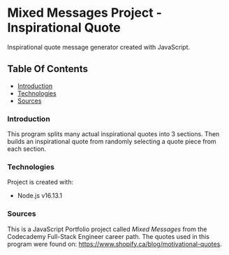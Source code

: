 # Mixed Messages Project - Inspirational Quote

Inspirational quote message generator created with JavaScript.

## Table Of Contents
* [Introduction](#Introduction)
* [Technologies](#Technologies)
* [Sources](#Sources)

### Introduction

This program splits many actual inspirational quotes into 3 sections. Then builds an inspirational quote from randomly selecting a quote piece from each section. 

### Technologies
Project is created with:
* Node.js v16.13.1

### Sources
This is a JavaScript Portfolio project called *Mixed Messages* from the Codecademy Full-Stack Engineer career path. The quotes used in this program were found on: <https://www.shopify.ca/blog/motivational-quotes>.